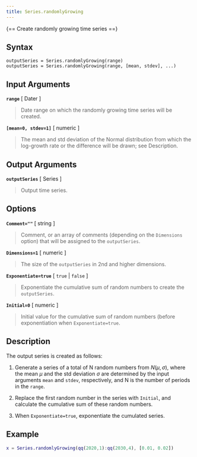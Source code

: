 ```yaml
---
title: Series.randomlyGrowing
---
```


{== Create randomly growing time series ==}


## Syntax

    outputSeries = Series.randomlyGrowing(range)
    outputSeries = Series.randomlyGrowing(range, [mean, stdev], ...)


## Input Arguments

__`range`__ [ Dater ]
>
> Date range on which the randomly growing time series will be created.
>

__`[mean=0, stdev=1]`__ [ numeric ]
>
> The mean and std deviation of the Normal distribution from which the
> log-growth rate or the difference will be drawn; see Description.
>

## Output Arguments

__`outputSeries`__ [ Series ]
>
> Output time series.
>

## Options

__`Comment=""`__ [ string ]
>
> Comment, or an array of comments (depending on the `Dimensions` option)
> that will be assigned to the `outputSeries`.
>

__`Dimensions=1`__ [ numeric ]
>
> The size of the `outputSeries` in 2nd and higher dimensions.
>
    
__`Exponentiate=true`__ [ `true` | `false` ]
>
> Exponentiate the cumulative sum of random numbers to create the
> `outputSeries`.
>

__`Initial=0`__ [ numeric ]
>
> Initial value for the cumulative sum of random numbers (before
> exponentiation when `Exponentiate=true`.
>

## Description

The output series is created as follows:

1. Generate a series of a total of N random numbers from $N(\mu, \sigma)$,
   where the mean $\mu$ and the std deviation $\sigma$ are determined by
   the input arguments `mean` and `stdev`, respectively, and N is the
   number of periods in the `range`.

1. Replace the first random number in the series with `Initial`, and
   calculate the cumulative sum of these random numbers.

1. When `Exponentiate=true`, exponentiate the cumulated series.


## Example

```matlab
x = Series.randomlyGrowing(qq(2020,1):qq(2030,4), [0.01, 0.02])
```

